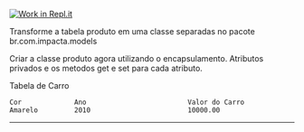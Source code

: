 [![Work in Repl.it](https://classroom.github.com/assets/work-in-replit-14baed9a392b3a25080506f3b7b6d57f295ec2978f6f33ec97e36a161684cbe9.svg)](https://classroom.github.com/online_ide?assignment_repo_id=4275136&assignment_repo_type=AssignmentRepo)

Transforme a tabela produto em uma classe separadas
no pacote br.com.impacta.models

 Criar a classe produto agora utilizando o encapsulamento.
 Atributos privados e os metodos get e set para cada atributo.
 
 Tabela de Carro
 
	Cor				Ano							Valor do Carro
	Amarelo			2010						10000.00

-----------------------------------------------------------------



